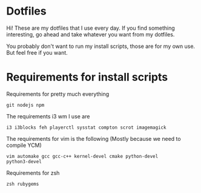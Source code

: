 # Dotfiles

Hi! These are my dotfiles that I use every day. If you find something
interesting, go ahead and take whatever you want from my dotfiles.

You probably don't want to run my install scripts, those are for my own use. But
feel free if you want.

# Requirements for install scripts

Requirements for pretty much everything

    git nodejs npm

The requirements i3 wm I use are

    i3 i3blocks feh playerctl sysstat compton scrot imagemagick

The requirements for vim is the following (Mostly because we need to compile
YCM)

    vim automake gcc gcc-c++ kernel-devel cmake python-devel
    python3-devel

Requirements for zsh

    zsh rubygems

